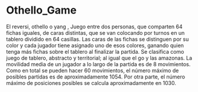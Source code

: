 # Othello_Game
El reversi, othello o yang , Juego entre dos personas, que comparten 64 fichas iguales, de caras distintas, que se van colocando por turnos en un tablero dividido en 64 casillas. Las caras de las fichas se distinguen por su color y cada jugador tiene asignado uno de esos colores, ganando quien tenga más fichas sobre el tablero al finalizar la partida. Se clasifica como juego de tablero, abstracto y territorial; al igual que el go y las amazonas. La movilidad media de un jugador a lo largo de la partida es de 8 movimientos. Como en total se pueden hacer 60 movimientos, el número máximo de posibles partidas es de aproximadamente 1054. Por otra parte, el número máximo de posiciones posibles se calcula aproximadamente en 1030.
